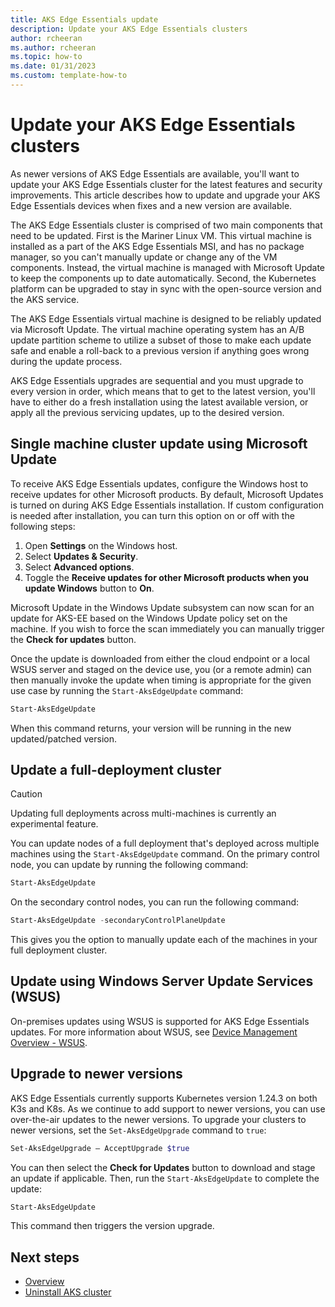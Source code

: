 ```yaml
---
title: AKS Edge Essentials update
description: Update your AKS Edge Essentials clusters
author: rcheeran
ms.author: rcheeran
ms.topic: how-to
ms.date: 01/31/2023
ms.custom: template-how-to
---
```


# Update your AKS Edge Essentials clusters

As newer versions of AKS Edge Essentials are available, you'll want to update your AKS Edge Essentials cluster for the latest features and security improvements. This article describes how to update and upgrade your AKS Edge Essentials devices when fixes and a new version are available.

The AKS Edge Essentials cluster is comprised of two main components that need to be updated. First is the Mariner Linux VM. This virtual machine is installed as a part of the AKS Edge Essentials MSI, and has no package manager, so you can't manually update or change any of the VM components. Instead, the virtual machine is managed with Microsoft Update to keep the components up to date automatically. Second, the Kubernetes platform can be upgraded to stay in sync with the open-source version and the AKS service.  

The AKS Edge Essentials virtual machine is designed to be reliably updated via Microsoft Update. The virtual machine operating system has an A/B update partition scheme to utilize a subset of those to make each update safe and enable a roll-back to a previous version if anything goes wrong during the update process.

AKS Edge Essentials upgrades are sequential and you must upgrade to every version in order, which means that to get to the latest version, you'll have to either do a fresh installation using the latest available version, or apply all the previous servicing updates, up to the desired version.

## Single machine cluster update using Microsoft Update

To receive AKS Edge Essentials updates, configure the Windows host to receive updates for other Microsoft products. By default, Microsoft Updates is turned on during AKS Edge Essentials installation. If custom configuration is needed after installation, you can turn this option on or off with the following steps:

1. Open **Settings** on the Windows host.
1. Select **Updates & Security**.
1. Select **Advanced options**.
1. Toggle the **Receive updates for other Microsoft products when you update Windows** button to **On**.

Microsoft Update in the Windows Update subsystem can now scan for an update for AKS-EE based on the Windows Update policy set on the machine. If you wish to force the scan immediately you can manually trigger the **Check for updates** button.

Once the update is downloaded from either the cloud endpoint or a local WSUS server and staged on the device use, you (or a remote admin) can then manually invoke the update when timing is appropriate for the given use case by running the `Start-AksEdgeUpdate` command:

```powershell
Start-AksEdgeUpdate
```

When this command returns, your version will be running in the new updated/patched version.

## Update a full-deployment cluster

> [!CAUTION]
> Updating full deployments across multi-machines is currently an experimental feature.

You can update nodes of a full deployment that's deployed across multiple machines using the `Start-AksEdgeUpdate` command. On the primary control node, you can update by running the following command:

```PowerShell
Start-AksEdgeUpdate
```

On the secondary control nodes, you can run the following command:

```powershell
Start-AksEdgeUpdate -secondaryControlPlaneUpdate
```

This gives you the option to manually update each of the machines in your full deployment cluster.

## Update using Windows Server Update Services (WSUS)

On-premises updates using WSUS is supported for AKS Edge Essentials updates. For more information about WSUS, see [Device Management Overview - WSUS](/windows/iot/iot-enterprise/device-management/device-management-overview#windows-server-update-services-wsus).

## Upgrade to newer versions

AKS Edge Essentials currently supports Kubernetes version 1.24.3 on both K3s and K8s. As we continue to add support to newer versions, you can use over-the-air updates to the newer versions. To upgrade your clusters to newer versions, set the `Set-AksEdgeUpgrade` command to `true`:

```powershell
Set-AksEdgeUpgrade – AcceptUpgrade $true
```

You can then select the **Check for Updates** button to download and stage an update if applicable. Then, run the `Start-AksEdgeUpdate` to complete the update:

```powershell
Start-AksEdgeUpdate
```

This command then triggers the version upgrade.

## Next steps

* [Overview](aks-edge-overview.md)
* [Uninstall AKS cluster](aks-edge-howto-uninstall.md)
